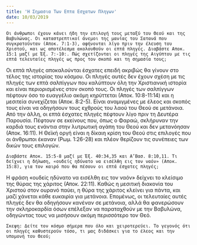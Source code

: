 ```yaml
---
title: 'Η Σημασια Των Επτα Εσχατων Πληγων'
date: 10/03/2019
---
```


`Οι άνθρωποι έχουν κάνει ήδη την επιλογή τους μεταξύ του Θεού και της Βαβυλώνας. Οι καταστρεπτικοί άνεμοι της μανίας του Σατανά που συγκρατούνταν (Αποκ. 7:1-3), αφήνονται λίγο πριν την έλευση του Χριστού, και ως αποτέλεσμα ακολουθούν οι επτά πληγές. Διαβάστε Αποκ. 15:1 μαζί με Έξ. 7:-10:. Πώς σχετίζονται οι πληγές της Αιγύπτου με τις επτά τελευταίες πληγές ως προς τον σκοπό και τη σημασία τους;`

Οι επτά πληγές αποκαλούνται έσχατες επειδή ακριβώς θα γίνουν στο τέλος της ιστορίας του κόσμου. Οι πληγές αυτές δεν έχουν σχέση με τις πληγές των επτά σαλπίγγων που καλύπτουν όλη την Χριστιανική ιστορία και είναι περιορισμένες στον σκοπό τους. Οι πληγές των σαλπίγγων πέφτουν όσο το ευαγγέλιο ακόμη κηρύττεται (Αποκ. 10:8-11:14) και η μεσιτεία συνεχίζεται (Αποκ. 8:2-5). Είναι αναμιγμένες με έλεος και σκοπός τους είναι να οδηγήσουν τους εχθρούς του λαού του Θεού σε μετάνοια. Από την άλλη, οι επτά έσχατες πληγές πέφτουν λίγο πριν τη Δευτέρα Παρουσία. Πέφτουν σε εκείνους που, όπως ο Φαραώ, σκλήρυναν την καρδιά τους ενάντια στην λυτρωτική αγάπη του Θεού και δεν μετανόησαν (Αποκ. 16:11). Η Θεϊκή οργή είναι η δίκαιη κρίση του Θεού στις επιλογές που οι άνθρωποι έκαναν (Ρωμ. 1:26-28) και πλέον θερίζουν τις συνέπειες των δικών τους επιλογών.

`Διαβάστε Αποκ. 15:5-8 μαζί με Έξ. 40:34,35 και Α’Βασ. 8:10,11. Τι δείχνει η δήλωση, «ουδείς ηδύνατο να εισέλθη εις τον ναόν» (Αποκ. 15:8), για τον καιρό που θα πέσουν οι επτά έσχατες πληγές;`

Η φράση «ουδείς ηδύνατο να εισέλθη εις τον ναόν» δείχνει το κλείσιμο της θύρας της χάριτος (Αποκ. 22:11). Καθώς η μεσιτική διακονία του Χριστού στον ουρανό παύει, η θύρα της χάριτος κλείνει για πάντα, και μαζί χάνεται κάθε ευκαιρία για μετάνοια. Επομένως, οι τελευταίες αυτές πληγές δεν θα οδηγήσουν κανέναν σε μετάνοια, αλλά θα φανερώσουν την σκληροκαρδία όσων επέλεξαν να παραταχθούν με την Βαβυλώνα, οδηγώντας τους να μισήσουν ακόμη περισσότερο τον Θεό.

`Σκεψη: Δείτε τον κόσμο σήμερα που όλο και χειροτερεύει. Το γεγονός ότι οι πληγές καθυστερούν τόσο, τι μας διδάσκει για το έλεος και την υπομονή του Θεού;`